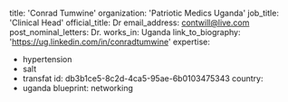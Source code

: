 title: 'Conrad Tumwine'
organization: 'Patriotic Medics Uganda'
job_title: 'Clinical Head'
official_title: Dr
email_address: contwill@live.com
post_nominal_letters: Dr.
works_in: Uganda
link_to_biography: 'https://ug.linkedin.com/in/conradtumwine'
expertise:
  - hypertension
  - salt
  - transfat
id: db3b1ce5-8c2d-4ca5-95ae-6b0103475343
country:
  - uganda
blueprint: networking
